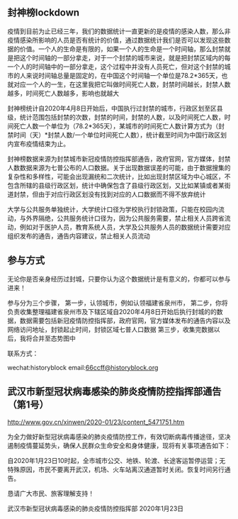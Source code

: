 ## 封神榜lockdown
疫情到目前为止已经三年，我们的数据统计一直更新的是疫情的感染人数，那么非疫情感染所影响的人员是否有统计的价值，通过数据统计我们是否可以发现这些数据的价值。一个人的生命是有限的，如果一个人的生命是一个时间轴，那么封禁就是把这个时间轴的一部分拿走，对于一个封禁的城市来说，就是把封禁区域内的每一个人的时间轴中的一部分拿走，这个过程中并没有人员死亡，但对这个封禁的城市的人来说时间轴总量是固定的，在中国这个时间轴一个单位是78.2*365天，也就对应一个人的一生，在这里我把它叫做时间死亡人数，封禁时间越长，封禁人数越多，时间死亡人数越多，影响也就越大

封神榜统计自2020年4月8日开始后，中国执行过封禁的城市，行政区划至区县级，统计范围包括封禁的次数，封禁的时间，封禁的人数，以及时间死亡人数，时间死亡人数一个单位为（78.2*365天），某城市的时间死亡人数计算方式为（封禁时间（天）*封禁人数/一个单位时间死亡人数），统计截至时间为中国行政区划内宣布疫情结束为止。

封神榜数据来源为封禁城市新冠疫情防控指挥部通告，政府官网，官方媒体，封禁人数数据来源为七普公布的人口数据。关于出现数据误差的可能，由于数据搜集的复杂性和多样性，可能会出现漏统和二次统计，比如出现封禁区域为中心城区，不包含所辖的县级行政区划，统计中确保包含了县级行政区划，又比如某镇或者某街道封禁，但由于对应行政区划没有找到对应的人口数据而不得不放弃统计

大学与公共服务单独统计，大学统计口径为学校执行封锁政策，只能在校园内流动，与外界隔绝，公共服务统计口径为，因为公共服务需要，禁止相关人员跨省流动，例如对于医护人员，教育系统人员，大学及公共服务人员的数据统计需要对应组织发布的通告，通告内容建议，禁止相关人员流动

## 参与方式
无论你是否亲身经历过封城，只要你认为这个数据统计是有意义的，你都可以参与进来！

参与分为三个步骤，
第一步，认领城市，例如认领福建省泉州市，
第二步，你将负责收集整理福建省泉州市及下辖区域自2020年4月8日开始后执行封城的的数据，数据需要包括新冠疫情防控指挥部，政府官网，官方媒体发布的通告内容以及网络访问地址，封锁起止时间，封锁区域七普人口数据
第三步，收集完数据以后，我将合并至态势图中

联系方式：

wechat:historyblock   email:66ccff@historyblock.org

## 武汉市新型冠状病毒感染的肺炎疫情防控指挥部通告（第1号）
http://www.gov.cn/xinwen/2020-01/23/content_5471751.htm

为全力做好新型冠状病毒感染的肺炎疫情防控工作，有效切断病毒传播途径，坚决遏制疫情蔓延势头，确保人民群众生命安全和身体健康，现将有关事项通告如下：

自2020年1月23日10时起，全市城市公交、地铁、轮渡、长途客运暂停运营；无特殊原因，市民不要离开武汉，机场、火车站离汉通道暂时关闭。恢复时间另行通告。

恳请广大市民、旅客理解支持！

武汉市新型冠状病毒感染的肺炎疫情防控指挥部
2020年1月23日
